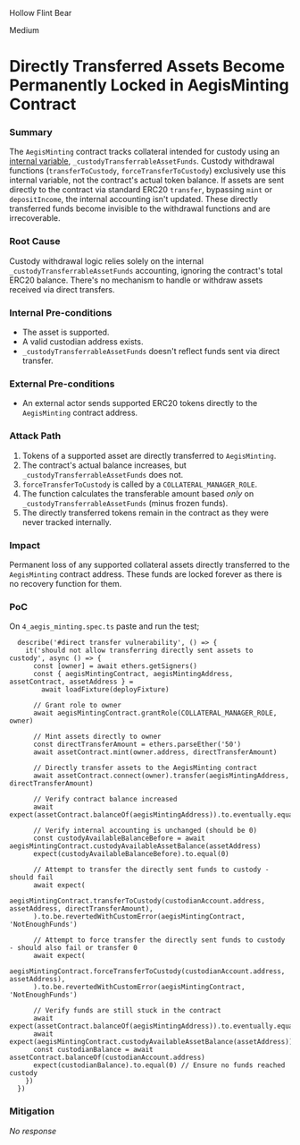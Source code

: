 Hollow Flint Bear

Medium

# Directly Transferred Assets Become Permanently Locked in AegisMinting Contract

### Summary

The `AegisMinting` contract tracks collateral intended for custody using an [internal variable](https://github.com/sherlock-audit/2025-04-aegis-op-grant/blob/main/aegis-contracts/contracts/AegisMinting.sol#L126), `_custodyTransferrableAssetFunds`. Custody withdrawal functions (`transferToCustody`, `forceTransferToCustody`) exclusively use this internal variable, not the contract's actual token balance. If assets are sent directly to the contract via standard ERC20 `transfer`, bypassing `mint` or `depositIncome`, the internal accounting isn't updated. These directly transferred funds become invisible to the withdrawal functions and are irrecoverable.


### Root Cause

Custody withdrawal logic relies solely on the internal `_custodyTransferrableAssetFunds` accounting, ignoring the contract's total ERC20 balance. There's no mechanism to handle or withdraw assets received via direct transfers.

### Internal Pre-conditions

*   The asset is supported.
*   A valid custodian address exists.
*   `_custodyTransferrableAssetFunds` doesn't reflect funds sent via direct transfer.

### External Pre-conditions

*   An external actor sends supported ERC20 tokens directly to the `AegisMinting` contract address.

### Attack Path

1.  Tokens of a supported asset are directly transferred to `AegisMinting`.
2.  The contract's actual balance increases, but `_custodyTransferrableAssetFunds` does not.
3.  `forceTransferToCustody` is called by a `COLLATERAL_MANAGER_ROLE`.
4.  The function calculates the transferable amount based *only* on `_custodyTransferrableAssetFunds` (minus frozen funds).
5.  The directly transferred tokens remain in the contract as they were never tracked internally.

### Impact

Permanent loss of any supported collateral assets directly transferred to the `AegisMinting` contract address. These funds are locked forever as there is no recovery function for them.

### PoC

On `4_aegis_minting.spec.ts` paste and run the test;

```solidity 
  describe('#direct transfer vulnerability', () => {
    it('should not allow transferring directly sent assets to custody', async () => {
      const [owner] = await ethers.getSigners()
      const { aegisMintingContract, aegisMintingAddress, assetContract, assetAddress } =
        await loadFixture(deployFixture)

      // Grant role to owner
      await aegisMintingContract.grantRole(COLLATERAL_MANAGER_ROLE, owner)

      // Mint assets directly to owner
      const directTransferAmount = ethers.parseEther('50')
      await assetContract.mint(owner.address, directTransferAmount)

      // Directly transfer assets to the AegisMinting contract
      await assetContract.connect(owner).transfer(aegisMintingAddress, directTransferAmount)

      // Verify contract balance increased
      await expect(assetContract.balanceOf(aegisMintingAddress)).to.eventually.equal(directTransferAmount)

      // Verify internal accounting is unchanged (should be 0)
      const custodyAvailableBalanceBefore = await aegisMintingContract.custodyAvailableAssetBalance(assetAddress)
      expect(custodyAvailableBalanceBefore).to.equal(0)

      // Attempt to transfer the directly sent funds to custody - should fail
      await expect(
        aegisMintingContract.transferToCustody(custodianAccount.address, assetAddress, directTransferAmount),
      ).to.be.revertedWithCustomError(aegisMintingContract, 'NotEnoughFunds')

      // Attempt to force transfer the directly sent funds to custody - should also fail or transfer 0
      await expect(
        aegisMintingContract.forceTransferToCustody(custodianAccount.address, assetAddress),
      ).to.be.revertedWithCustomError(aegisMintingContract, 'NotEnoughFunds')

      // Verify funds are still stuck in the contract
      await expect(assetContract.balanceOf(aegisMintingAddress)).to.eventually.equal(directTransferAmount)
      await expect(aegisMintingContract.custodyAvailableAssetBalance(assetAddress)).to.eventually.equal(0)
      const custodianBalance = await assetContract.balanceOf(custodianAccount.address)
      expect(custodianBalance).to.equal(0) // Ensure no funds reached custody
    })
  })

```
### Mitigation

_No response_